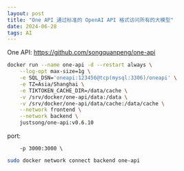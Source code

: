 ```yaml
---
layout: post
title: "One API 通过标准的 OpenAI API 格式访问所有的大模型"
date: 2024-06-28
tags: AI
---
```


One API: <https://github.com/songquanpeng/one-api>

```bash
docker run --name one-api -d --restart always \
    --log-opt max-size=1g \
    -e SQL_DSN='oneapi:123456@tcp(mysql:3306)/oneapi' \
    -e TZ=Asia/Shanghai \
    -e TIKTOKEN_CACHE_DIR=/data/cache \
    -v /srv/docker/one-api/data:/data \
    -v /srv/docker/one-api/data/cache:/data/cache \
    --network frontend \
    --network backend \
    justsong/one-api:v0.6.10
```

port:

```
    -p 3000:3000 \
```

```bash
sudo docker network connect backend one-api
```

